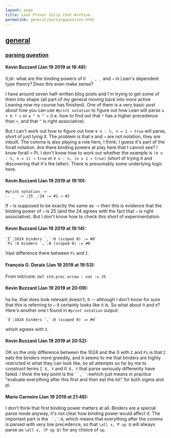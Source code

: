 ```yaml
---
layout: page
title: Lean Prover Zulip Chat Archive 
permalink: general/parsingquestion.html
---
```


## [general](index.html)
### [parsing question](parsingquestion.html)

#### Kevin Buzzard (Jan 19 2019 at 18:48):
tl;dr: what are the binding powers of `Π  _ , _` and `→` in Lean's dependent type theory? Does this even make sense?

I have around seven half-written blog posts and I'm trying to get some of them into shape (all part of my general moving back into more active Leaning now my course has finished). One of them is a very basic post about how you can use `#print notation` to figure out how Lean will parse `a + b * c` or `a ^ b ^ c` (i.e. how to find out that `*` has a higher precedence than `+`, and that `^` is right associative).

But I can't work out how to figure out how `∀ n : ℕ, n = 1 → true` will parse, short of just tying it. The problem is that `∀` and `→` are not notation, they are inbuilt. The comma is also playing a role here, I think; I guess it's part of the forall notation. Are there binding powers at play here that I cannot see? I know forall = Pi. I don't know how to work out whether the example is `(∀ n : ℕ, n = 1) → true` or `∀ n : ℕ, (n = 1 → true)` (short of trying it and discovering that it's the latter). There is presumably some underlying logic here.

#### Kevin Buzzard (Jan 19 2019 at 19:10):
```lean
#print notation ->
-- _ `->`:25 _:24 := #1 → #2
```
If `→` is supposed to be exactly the same as `->` then this is evidence that the binding power of `→` is 25 (and the 24 agrees with the fact that `→` is right associative). But I don't know how to check this short of experimentation.

#### Kevin Buzzard (Jan 19 2019 at 19:14):
```
`Σ`:1024 binders `,`:0 (scoped 0) := #0`
`Pi`:0 binders `,`:0 (scoped 0) := #0
```
Vast difference there between `Pi` and `Σ`.

#### François G. Dorais (Jan 19 2019 at 19:53):
From init/core: `def std.prec.arrow : nat := 25`

#### Kevin Buzzard (Jan 19 2019 at 20:09):
ha ha, that does look relevant doesn't, it -- although I don't know for sure that this is referring to `→` it certainly looks like it is. So what about `Π` and `∀`? Here's another one I found in `#print notation` output:

```
`∃`:1024 binders `,`:0 (scoped 0) := #0`
```
which agrees with `Σ`.

#### Kevin Buzzard (Jan 19 2019 at 20:52):
OK so the only difference between the 1024 and the 0 with `Σ` and `Pi` is that `Σ` eats the binders more greedily, and it seems to me that binders are highly restricted in what they can look like, so all attempts so far by me to construct terms  `Σ X, Y` and `Π X, Y` that parse seriously differently have failed. I think the key point is the ` ``,``:0 `which just means in practice "evaluate everything after this first and then eat the lot" for both sigma and pi.

#### Mario Carneiro (Jan 19 2019 at 21:48):
I don't think that first binding power matters at all. Binders are a special parse mode anyway,  it's not clear how binding power would affect it. The important part is the `` `,`:0``, which means that everything after the comma is parsed with very low precedence, so that `\all x, P op Q` will always parse as `\all x, (P op Q)` for any choice of `op`.

